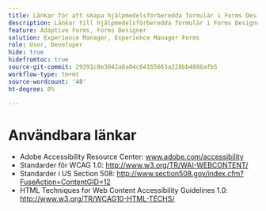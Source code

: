 ```yaml
---
title: Länkar för att skapa hjälpmedelsförberedda formulär i Forms Designer
description: Länkar till hjälpmedelsförberedda formulär i Forms Designer.
feature: Adaptive Forms, Forms Designer
solution: Experience Manager, Experience Manager Forms
role: User, Developer
hide: true
hidefromtoc: true
source-git-commit: 29391c8e3042a8a04c64165663a228bb4886afb5
workflow-type: tm+mt
source-wordcount: '48'
ht-degree: 0%

---
```


# Användbara länkar

* Adobe Accessibility Resource Center: www.adobe.com/accessibility
* Standarder för WCAG 1.0: http://www.w3.org/TR/WAI-WEBCONTENT/
* Standarder i US Section 508: http://www.section508.gov/index.cfm?FuseAction=ContentGID=12
* HTML Techniques for Web Content Accessibility Guidelines 1.0: http://www.w3.org/TR/WCAG10-HTML-TECHS/
